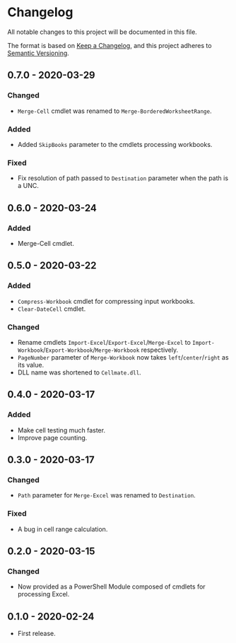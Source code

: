 # Changelog
All notable changes to this project will be documented in this file.

The format is based on [Keep a Changelog](https://keepachangelog.com/en/1.0.0/),
and this project adheres to [Semantic Versioning](https://semver.org/spec/v2.0.0.html).

## 0.7.0 - 2020-03-29
### Changed
- `Merge-Cell` cmdlet was renamed to `Merge-BorderedWorksheetRange`.

### Added
- Added `SkipBooks` parameter to the cmdlets processing workbooks.

### Fixed
- Fix resolution of path passed to `Destination` parameter when the path is a UNC.

## 0.6.0 - 2020-03-24
### Added
- Merge-Cell cmdlet.

## 0.5.0 - 2020-03-22
### Added
- `Compress-Workbook` cmdlet for compressing input workbooks.
- `Clear-DateCell` cmdlet.

### Changed
- Rename cmdlets `Import-Excel`/`Export-Excel`/`Merge-Excel` to
`Import-Workbook`/`Export-Workbook`/`Merge-Workbook` respectively.
- `PageNumber` parameter of `Merge-Workbook` now takes `left`/`center`/`right` as its value.
- DLL name was shortened to `Cellmate.dll`.

## 0.4.0 - 2020-03-17
### Added
- Make cell testing much faster.
- Improve page counting.

## 0.3.0 - 2020-03-17
### Changed
- `Path` parameter for `Merge-Excel` was renamed to `Destination`.

### Fixed
- A bug in cell range calculation.

## 0.2.0 - 2020-03-15
### Changed
- Now provided as a PowerShell Module composed of cmdlets for processing Excel.

## 0.1.0 - 2020-02-24
- First release.
